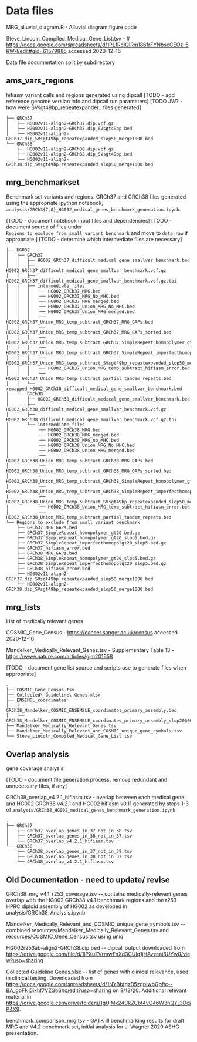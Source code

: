 # Data files
<!-- File use description
- primary analysis output used in secondary analysis
- mature datasets released with publication should have accompanying README files and data descriptor files as appropraite.
- Use subfolders for multifile datasets when appropriate and it facilitates documentation
-->

MRG_alluvial_diagram.R - Alluvial diagram figure code

Steve_Lincoln_Compiled_Medical_Gene_List.tsv - # https://docs.google.com/spreadsheets/d/1PLfRdIQIRm186frFYNbseCEOzIi5RW-l/edit#gid=61579885 accessed 2020-12-16

Data file documentation split by subdirectory
## ams_vars_regions
hifiasm variant calls and regions generated using dipcall 
[TODO - add reference genome version info and dipcall run parameters]
[TODO JW? - how were SVsgt49bp_repeatexpander.. files generated]
```
├── GRCh37
│   ├── HG002v11-align2-GRCh37.dip.vcf.gz
│   ├── HG002v11-align2-GRCh37.dip_SVsgt49bp.bed
│   └── HG002v11-align2-GRCh37.dip_SVsgt49bp_repeatexpanded_slop50_merge1000.bed
└── GRCh38
    ├── HG002v11-align2-GRCh38.dip.vcf.gz
    ├── HG002v11-align2-GRCh38.dip_SVsgt49bp.bed
    └── HG002v11-align2-GRCh38.dip_SVsgt49bp_repeatexpanded_slop50_merge1000.bed
```

## mrg_benchmarkset
Benchmark set variants and regions.
GRCh37 and GRCh38 files generated using the appropriate ipython notebook, `analysis/GRCh3{7,8}_HG002_medical_genes_benchmark_generation.ipynb`.

[TODO - document notebook input files and dependencies]
[TODO - document source of files under `Regions_to_exclude_from_small_variant_benchmark` and move to `data-raw` if appropriate.]
[TODO - determine which intermediate files are necessary]
```
├── HG002
│   ├── GRCh37
│   │   ├── HG002_GRCh37_difficult_medical_gene_smallvar_benchmark.bed
│   │   ├── HG002_GRCh37_difficult_medical_gene_smallvar_benchmark.vcf.gz
│   │   ├── HG002_GRCh37_difficult_medical_gene_smallvar_benchmark.vcf.gz.tbi
│   │   ├── intermediate_files
│   │   │   ├── HG002_GRCh37_MRG.bed
│   │   │   ├── HG002_GRCh37_MRG_No_MHC.bed
│   │   │   ├── HG002_GRCh37_MRG_merged.bed
│   │   │   ├── HG002_GRCh37_Union_MRG_No_MHC.bed
│   │   │   ├── HG002_GRCh37_Union_MRG_merged.bed
│   │   │   ├── HG002_GRCh37_Union_MRG_temp_subtract_GRCh37_MRG_GAPs.bed
│   │   │   ├── HG002_GRCh37_Union_MRG_temp_subtract_GRCh37_MRG_GAPs_sorted.bed
│   │   │   ├── HG002_GRCh37_Union_MRG_temp_subtract_GRCh37_SimpleRepeat_homopolymer_gt20_slop5.bed
│   │   │   ├── HG002_GRCh37_Union_MRG_temp_subtract_GRCh37_SimpleRepeat_imperfecthomopolgt20_slop5.bed
│   │   │   ├── HG002_GRCh37_Union_MRG_temp_subtract_SVsgt49bp_repeatexpanded_slop50_merge1000.bed
│   │   │   ├── HG002_GRCh37_Union_MRG_temp_subtract_hifiasm_error.bed
│   │   │   └── HG002_GRCh37_Union_MRG_temp_subtract_partial_tandem_repeats.bed
│   │   └── remapped_HG002_GRCh38_difficult_medical_gene_smallvar_benchmark.bed
│   └── GRCh38
│       ├── HG002_GRCh38_difficult_medical_gene_smallvar_benchmark.bed
│       ├── HG002_GRCh38_difficult_medical_gene_smallvar_benchmark.vcf.gz
│       ├── HG002_GRCh38_difficult_medical_gene_smallvar_benchmark.vcf.gz.tbi
│       └── intermediate_files
│           ├── HG002_GRCh38_MRG.bed
│           ├── HG002_GRCh38_MRG_merged.bed
│           ├── HG002_GRCh38_MRG_no_MHC.bed
│           ├── HG002_GRCh38_Union_MRG_No_MHC.bed
│           ├── HG002_GRCh38_Union_MRG_merged.bed
│           ├── HG002_GRCh38_Union_MRG_temp_subtract_GRCh38_MRG_GAPs.bed
│           ├── HG002_GRCh38_Union_MRG_temp_subtract_GRCh38_MRG_GAPs_sorted.bed
│           ├── HG002_GRCh38_Union_MRG_temp_subtract_GRCh38_SimpleRepeat_homopolymer_gt20_slop5.bed
│           ├── HG002_GRCh38_Union_MRG_temp_subtract_GRCh38_SimpleRepeat_imperfecthomopolgt20_slop5.bed
│           ├── HG002_GRCh38_Union_MRG_temp_subtract_SVsgt49bp_repeatexpanded_slop50_merge1000.bed
│           ├── HG002_GRCh38_Union_MRG_temp_subtract_hifiasm_error.bed
│           └── HG002_GRCh38_Union_MRG_temp_subtract_partial_tandem_repeats.bed
└── Regions_to_exclude_from_small_variant_benchmark
    ├── GRCh37_MRG_GAPs.bed
    ├── GRCh37_SimpleRepeat_homopolymer_gt20.bed.gz
    ├── GRCh37_SimpleRepeat_homopolymer_gt20_slop5.bed.gz
    ├── GRCh37_SimpleRepeat_imperfecthomopolgt20_slop5.bed.gz
    ├── GRCh37_hifiasm_error.bed
    ├── GRCh38_MRG_GAPs.bed
    ├── GRCh38_SimpleRepeat_homopolymer_gt20_slop5.bed.gz
    ├── GRCh38_SimpleRepeat_imperfecthomopolgt20_slop5.bed.gz
    ├── GRCh38_hifiasm_error.bed
    ├── HG002v11-align2-GRCh37.dip_SVsgt49bp_repeatexpanded_slop50_merge1000.bed
    └── HG002v11-align2-GRCh38.dip_SVsgt49bp_repeatexpanded_slop50_merge1000.bed
```
## mrg_lists
List of medically relevant genes

COSMIC_Gene_Census - https://cancer.sanger.ac.uk/census accessed 2020-12-16

Mandelker_Medically_Relevant_Genes.tsv - Supplementary Table 13 - https://www.nature.com/articles/gim201658

[TODO - document gene list source and scripts use to generate files when appropriate]
```
.
├── COSMIC_Gene_Census.tsv
├── Collected\ Guideline\ Genes.xlsx
├── ENSEMBL_coordinates
│   ├── GRCh38_Mandelker_COSMIC_ENSEMBLE_coordinates_primary_assembly.bed
│   └── GRCh38_Mandelker_COSMIC_ENSEMBLE_coordinates_primary_assembly_slop20000.bed
├── Mandelker_Medically_Relevant_Genes.tsv
├── Mandelker_Medically_Relevant_and_COSMIC_unique_gene_symbols.tsv
└── Steve_Lincoln_Compiled_Medical_Gene_List.tsv
```

## Overlap analysis
gene coverage analysis

[TODO - document file generation process, remove redundant and unnecessary files, if any]

GRCh38_overlap_v4.2.1_hifiasm.tsv - overlap between each medical gene and HG002 GRCh38 v4.2.1 and HG002 hifiasm v0.11 generated by steps 1-3 of `analysis/GRCh38_HG002_medical_genes_benchmark_generation.ipynb`

```
.
├── GRCh37
│   ├── GRCh37_overlap_genes_in_37_not_in_38.tsv
│   ├── GRCh37_overlap_genes_in_38_not_in_37.tsv
│   └── GRCh37_overlap_v4.2.1_hifiasm.tsv
└── GRCh38
    ├── GRCh38_overlap_genes_in_37_not_in_38.tsv
    ├── GRCh38_overlap_genes_in_38_not_in_37.tsv
    └── GRCh38_overlap_v4.2.1_hifiasm.tsv
```

## Old Documentation - need to update/ revise
GRCh38_mrg_v4.1_r253_coverage.tsv -- contains medically-relevant genes overlap with the HG002 GRCh38 v4.1 benchmark regions and the r253 HPRC diploid assembly of HG002 as developed in analysis/GRCh38_Analysis.ipynb

Mandelker_Medically_Relevant_and_COSMIC_unique_gene_symbols.tsv -- combined resources/Mandelker_Medically_Relevant_Genes.tsv and resources/COSMIC_Gene_Census.tsv using uniq

HG002r253ab-align2-GRCh38.dip.bed -- dipcall output downloaded from https://drive.google.com/file/d/1lPXuZVrmwFnXd3CUlq1jHAvzeai8UYw0/view?usp=sharing


Collected Guideline Genes.xlsx -- list of genes with clinical relevance, used in clinical testing. Downloaded from https://docs.google.com/spreadsheets/d/1NYBbtgzB5zqpIwbGpftc--BA_gbFNj5ixhf7VZGb6hc/edit?usp=sharing on 8/13/20. Additional relevant material in https://drive.google.com/drive/folders/1gUjMx24CkZCbt4vC46W3nQY_3DcjP4X9. 

benchmark_comparison_mrg.tsv - GATK Ill benchmarking results for draft MRG and V4.2 benchmark set, initial analysis for J. Wagner 2020 ASHG presentation.
